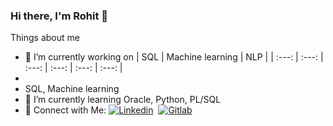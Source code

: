 ### Hi there, I'm Rohit 👋

Things about me
- 🔭 I’m currently working on | SQL | Machine learning | NLP | 
| :---: | :---: | :---: | :---: | :---: | :---: |
- 
- SQL, Machine learning
- 🌱 I’m currently learning Oracle, Python, PL/SQL
- 🤩 Connect with Me: [![Linkedin](https://img.shields.io/badge/LinkedIn-0077B5?style=for-the-badge&logo=linkedin&logoColor=white)](https://www.linkedin.com/in/rohitshukla001/)&nbsp; <a href="https://gitlab.com/rohitshukla001/"> <img alt="Gitlab" src="https://img.shields.io/badge/GitLab-330F63?style=for-the-badge&logo=gitlab&logoColor=white"/>
</a>
